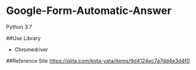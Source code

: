 # Google-Form-Automatic-Answer
Python 3.7

##Use Library
* Chromedriver

##Reference Site
<https://qiita.com/kota-yata/items/9d4124ec7a7dd4e3d4f0>